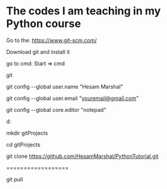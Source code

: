 
# The codes I am teaching in my Python course

Go to the: https://www.git-scm.com/

Download git and install it

go to cmd: Start => cmd

git

git config --global user.name "Hesam Marshal"

git config --global user.email "youremail@gmail.com"

git config --global core.editor "notepad"

d:

mkdir gitProjects

cd gitProjects

git clone https://github.com/HesamMarshal/PythonTutorial.git

==================

git pull